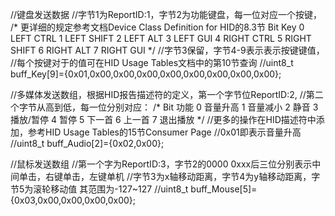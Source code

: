 //键盘发送数据
//字节1为ReportID:1，字节2为功能键盘，每一位对应一个按键，
/*  更详细的规定参考文档Device Class Definition for HID的8.3节
					Bit Key
					0 LEFT CTRL
					1 LEFT SHIFT
					2 LEFT ALT
					3 LEFT GUI
					4 RIGHT CTRL
					5 RIGHT SHIFT
					6 RIGHT ALT
					7 RIGHT GUI
*/
//字节3保留，字节4-9表示表示按键键值，
//每个按键对于的值可在HID Usage Tables文档中的第10节查询
//uint8_t buff_Key[9]={0x01,0x00,0x00,0x00,0x00,0x00,0x00,0x00,0x00};


//多媒体发送数组，根据HID报告描述符的定义，第一个字节位ReportID:2,
//第二个字节从高到低，每一位分别对应：
/*	      Bit 功能
					0   音量升高
					1   音量减小
					2   静音
					3   播放/暂停
					4   暂停
					5   下一首
					6   上一首
					7   退出播放
*/
//更多的操作在HID描述符中添加，参考HID Usage Tables的15节Consumer Page
//0x01即表示音量升高
//uint8_t buff_Audio[2]={0x02,0x00};



//鼠标发送数组
//第一个字为ReportID:3，字节2的0000 0xxx后三位分别表示中间单击，右键单击，左键单机
//字节3为x轴移动距离，字节4为y轴移动距离，字节5为滚轮移动值 其范围为-127~127
//uint8_t buff_Mouse[5]={0x03,0x00,0x00,0x00,0x00};

